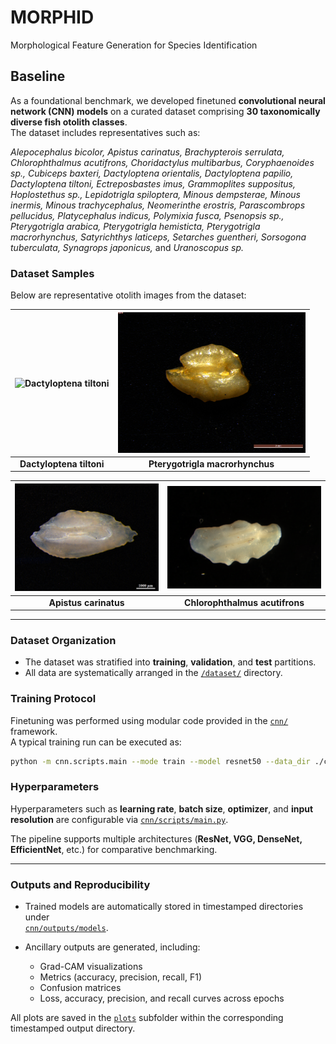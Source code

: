 # MORPHID
Morphological Feature Generation for Species Identification

## Baseline  

As a foundational benchmark, we developed finetuned **convolutional neural network (CNN) models** on a curated dataset comprising **30 taxonomically diverse fish otolith classes**.  
The dataset includes representatives such as:  

*Alepocephalus bicolor, Apistus carinatus, Brachypterois serrulata, Chlorophthalmus acutifrons, Choridactylus multibarbus, Coryphaenoides sp., Cubiceps baxteri, Dactyloptena orientalis, Dactyloptena papilio, Dactyloptena tiltoni, Ectreposbastes imus, Grammoplites suppositus, Hoplostethus sp., Lepidotrigla spiloptera, Minous dempsterae, Minous inermis, Minous trachycephalus, Neomerinthe erostris, Parascombrops pellucidus, Platycephalus indicus, Polymixia fusca, Psenopsis sp., Pterygotrigla arabica, Pterygotrigla hemisticta, Pterygotrigla macrorhynchus, Satyrichthys laticeps, Setarches guentheri, Sorsogona tuberculata, Synagrops japonicus,* and *Uranoscopus sp.*  

### Dataset Samples  

Below are representative otolith images from the dataset: 

| <img src="./cnn/assets/DTR05.png" alt="Dactyloptena tiltoni" width="300"/> | <img src="./cnn/assets/AJ 1 1.6.png" alt="Pterygotrigla macrorhynchus" width="300"/> |
|:------------------------------------------:|:------------------------------------------:|
| **Dactyloptena tiltoni**                   | **Pterygotrigla macrorhynchus**                         |

| <img src="./cnn/assets/Api 2 dorsal1.6x.png" alt="Apistus carinatus" width="300"/> | <img src="./cnn/assets/Chlorophthalmus acutifrons_L_sp3(6).png" alt="Chlorophthalmus acutifrons" width="300"/> |
|:------------------------------------------:|:------------------------------------------:|
| **Apistus carinatus**                       | **Chlorophthalmus acutifrons**                    |
---

### Dataset Organization  
- The dataset was stratified into **training**, **validation**, and **test** partitions.  
- All data are systematically arranged in the [`/dataset/`](./cnn/dataset) directory.  

### Training Protocol  
Finetuning was performed using modular code provided in the [`cnn/`](./cnn/) framework.  
A typical training run can be executed as:  

```bash
python -m cnn.scripts.main --mode train --model resnet50 --data_dir ./cnn/dataset
```

### Hyperparameters  
Hyperparameters such as **learning rate**, **batch size**, **optimizer**, and **input resolution** are configurable via [`cnn/scripts/main.py`](./cnn/scripts/main.py).  

The pipeline supports multiple architectures (**ResNet, VGG, DenseNet, EfficientNet**, etc.) for comparative benchmarking.  

---

### Outputs and Reproducibility  

- Trained models are automatically stored in timestamped directories under  
  [`cnn/outputs/models`](./cnn/outputs/models).  

- Ancillary outputs are generated, including:  
  - Grad-CAM visualizations  
  - Metrics (accuracy, precision, recall, F1)  
  - Confusion matrices  
  - Loss, accuracy, precision, and recall curves across epochs  

All plots are saved in the [`plots`](./cnn/outputs/plots) subfolder within the corresponding timestamped output directory.  




